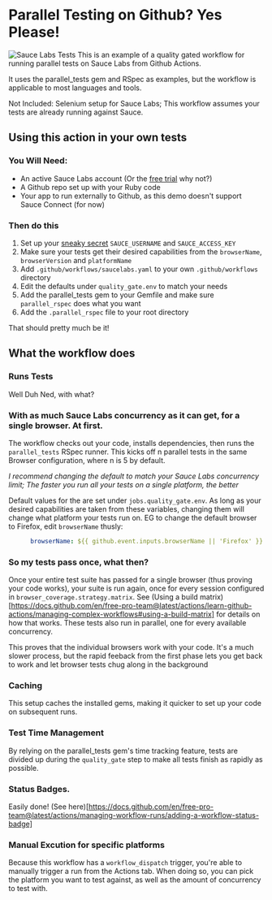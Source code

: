 # Parallel Testing on Github?  Yes Please!
![Sauce Labs Tests](https://github.com/DylanLacey/ParallelRSpecAction/workflows/Sauce%20Labs%20Tests/badge.svg?event=push)
This is an example of a quality gated workflow for running parallel tests on Sauce Labs from Github Actions.

It uses the parallel_tests gem and RSpec as examples, but the workflow is applicable to most languages and tools.

Not Included: Selenium setup for Sauce Labs; This workflow assumes your tests are already running against Sauce.

## Using this action in your own tests
### You Will Need:
* An active Sauce Labs account (Or the [free trial](https://saucelabs.com/sign-up) why not?)
* A Github repo set up with your Ruby code
* Your app to run externally to Github, as this demo doesn't support Sauce Connect (for now)

### Then do this
1. Set up your [sneaky secret](https://docs.github.com/en/free-pro-team@latest/actions/reference/encrypted-secrets) `SAUCE_USERNAME` and `SAUCE_ACCESS_KEY`  
2. Make sure your tests get their desired capabilities from the `browserName`, `browserVersion` and `platformName`
3. Add `.github/workflows/saucelabs.yaml` to your own `.github/workflows` directory
4. Edit the defaults under `quality_gate.env` to match your needs
4. Add the parallel_tests gem to your Gemfile and make sure `parallel_rspec` does what you want
5. Add the `.parallel_rspec` file to your root directory

That should pretty much be it!

## What the workflow does
### Runs Tests
Well Duh Ned, with what?

### With as much Sauce Labs concurrency as it can get, for a single browser.  At first.
The workflow checks out your code, installs dependencies, then runs the `parallel_tests` RSpec runner.  This kicks off n parallel tests in the same Browser configuration, where n is 5 by default.

_I recommend changing the default to match your Sauce Labs concurrency limit; The faster you run all your tests on a single platform, the better_

Default values for the are set under `jobs.quality_gate.env`. As long as your desired capabilities are taken from these variables, changing them will change what platform your tests run on.  EG to change the default browser to Firefox, edit `browserName` thusly:

```yaml
      browserName: ${{ github.event.inputs.browserName || 'Firefox' }}
```

### So my tests pass once, what then?
Once your entire test suite has passed for a single browser (thus proving your code works), your suite is run again, once for every session configured in `browser_coverage.strategy.matrix`.  See (Using a build matrix)[https://docs.github.com/en/free-pro-team@latest/actions/learn-github-actions/managing-complex-workflows#using-a-build-matrix] for details on how that works.  These tests also run in parallel, one for every available concurrency.

This proves that the individual browsers work with your code.  It's a much slower process, but the rapid feeback from the first phase lets you get back to work and let browser tests chug along in the background

### Caching
This setup caches the installed gems, making it quicker to set up your code on subsequent runs.

### Test Time Management
By relying on the parallel_tests gem's time tracking feature, tests are divided up during the `quality_gate` step to make all tests finish as rapidly as possible.

### Status Badges.
Easily done!  (See here)[https://docs.github.com/en/free-pro-team@latest/actions/managing-workflow-runs/adding-a-workflow-status-badge]

### Manual Excution for specific platforms
Because this workflow has a `workflow_dispatch` trigger, you're able to manually trigger a run from the Actions tab.  When doing so, you can pick the platform you want to test against, as well as the amount of concurrency to test with.